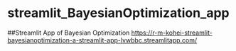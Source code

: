 # streamlit_BayesianOptimization_app
##Streamlit App of Bayesian Optimization
https://r-m-kohei-streamlit-bayesianoptimization-a-streamlit-app-lvwbbc.streamlitapp.com/

